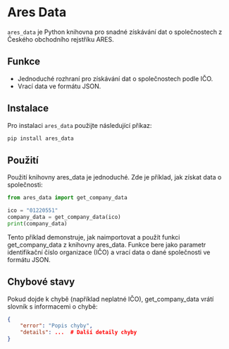 # Ares Data

`ares_data` je Python knihovna pro snadné získávání dat o společnostech z Českého obchodního rejstříku ARES.

## Funkce

- Jednoduché rozhraní pro získávání dat o společnostech podle IČO.
- Vrací data ve formátu JSON.

## Instalace

Pro instalaci `ares_data` použijte následující příkaz:

```bash
pip install ares_data
```

## Použití 

Použití knihovny ares_data je jednoduché. Zde je příklad, jak získat data o společnosti:

```python
from ares_data import get_company_data

ico = "01220551"
company_data = get_company_data(ico)
print(company_data)
```

Tento příklad demonstruje, jak naimportovat a použít funkci get_company_data z knihovny ares_data. Funkce bere jako parametr identifikační číslo organizace (IČO) a vrací data o dané společnosti ve formátu JSON.

## Chybové stavy 

Pokud dojde k chybě (například neplatné IČO), get_company_data vrátí slovník s informacemi o chybě:

```json
{
    "error": "Popis chyby",
    "details": ...  # Další detaily chyby
}
```

